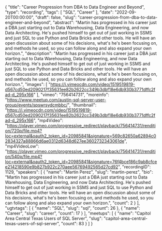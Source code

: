 {
  "title": "Career Progression from DBA to Data Engineer and Beyond",
  "type": "recording",
  "tags": [
    "SQL",
    "Career"
  ],
  "date": "2022-09-20T00:00:00",
  "draft": false,
  "slug": "career-progression-from-dba-to-data-engineer-and-beyond",
  "abstract": "Martin has progressed in his career just a DBA just starting out to Data Warehousing, Data Engineering, and now Data Architecting. He's pushed himself to get out of just working in SSMS and just SQL to use Python and Data Bricks and other tools. He will have an open discussion about some of his decisions, what's he's been focusing on, and methods he used, so you can follow along and also expand your own horizon.",
  "description": "Martin has progressed in his career just a DBA just starting out to Data Warehousing, Data Engineering, and now Data Architecting. He's pushed himself to get out of just working in SSMS and just SQL to use Python and Data Bricks and other tools. He will have an open discussion about some of his decisions, what's he's been focusing on, and methods he used, so you can follow along and also expand your own horizon.",
  "images": [
    "https://i.vimeocdn.com/video/1519519819-d567cd50ed2090217f35631ee82b2622cc349b3dbf18e6db930b3771dffc2fad-d_295x166"
  ],
  "vimeo": "756414731",
  "moreinfo": "https://www.meetup.com/austin-sql-server-user-group/events/spswrsydcmbbc/",
  "thumbnail": "https://i.vimeocdn.com/video/1519519819-d567cd50ed2090217f35631ee82b2622cc349b3dbf18e6db930b3771dffc2fad-d_295x166",
  "mp4Video": "https://player.vimeo.com/progressive_redirect/playback/756414731/rendition/720p/file.mp4?loc=external&oauth2_token_id=20985841&signature=569c82650a62894c02834327a88866d6ae0312d6348d627ee3602732343061de",
  "mp4VideoLow": "https://player.vimeo.com/progressive_redirect/playback/756414731/rendition/540p/file.mp4?loc=external&oauth2_token_id=20985841&signature=76f4bce186c9ab8cfcee214218590e9b827b922c270aee56769492565d27cd92",
  "recordingID": 1129,
  "speakers": [
    {
      "name": "Martin Perez",
      "slug": "martin-perez",
      "bio": "Martin has progressed in his career just a DBA just starting out to Data Warehousing, Data Engineering, and now Data Architecting. He's pushed himself to get out of just working in SSMS and just SQL to use Python and Data Bricks and other tools. He will have an open discussion about some of his decisions, what's he's been focusing on, and methods he used, so you can follow along and also expand your own horizon.",
      "count": 2
    }
  ],
  "ugtvtags": [
    {
      "name": "SQL",
      "slug": "sql",
      "count": 26
    },
    {
      "name": "Career",
      "slug": "career",
      "count": 17
    }
  ],
  "meetups": [
    {
      "name": "Capitol Area Central Texas Users of SQL Server",
      "slug": "capitol-area-central-texas-users-of-sql-server",
      "count": 83
    }
  ]
}